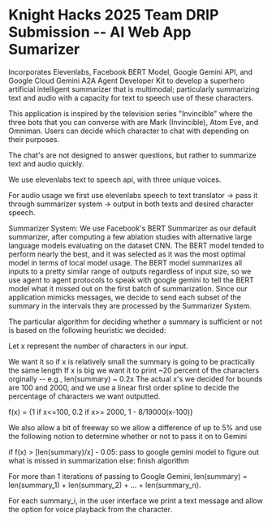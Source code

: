 # Knight Hacks 2025 Team DRIP Submission -- AI Web App Sumarizer

Incorporates Elevenlabs, Facebook BERT Model, Google Gemini API, and Google Cloud Gemini A2A Agent Developer Kit to develop a superhero artificial intelligent summarizer that is multimodal; particularly summarizing text and audio with a capacity for text to speech use of these characters.

This application is inspired by the television series "Invincible" where the three bots that you can converse with are Mark (Invincible), Atom Eve, and Omniman. Users can decide which character to chat with depending on their purposes.

The chat's are not designed to answer questions, but rather to summarize text and audio quickly.

We use elevenlabs text to speech api, with three unique voices.

For audio usage we first use elevenlabs speech to text translator -> pass it through summarizer system -> output in both texts and desired character speech.

Summarizer System:
We use Facebook's BERT Summarizer as our default summarizer, after computing a few ablation studies with alternative large language models evaluating on the dataset CNN. The BERT model tended to perform nearly the best, and it was selected as it was the most optimal model in terms of local model usage. The BERT model summarizes all inputs to a pretty similar range of outputs regardless of input size, so we use agent to agent protocols to speak with google gemini to tell the BERT model what it missed out on the first batch of summarization. Since our application mimicks messages, we decide to send each subset of the summary in the intervals they are processed by the Summarizer System.

The particular algorithm for deciding whether a summary is sufficient or not is based on the following heuristic we decided:

Let x represent the number of characters in our input.

We want it so if x is relatively small the summary is going to be practically the same length
If x is big we want it to print ~20 percent of the characters orginally -- e.g., len(summary) ~ 0.2x
The actual x's we decided for bounds are 100 and 2000, and we use a linear first order spline to decide the percentage of characters we want outputted.

f(x) = {1 if x<=100, 0.2 if x>= 2000, 1 - 8/19000(x-100)}

We also allow a bit of freeway so we allow a difference of up to 5% and use the following notion to determine whether or not to pass it on to Gemini

if f(x) > [len(summary)/x] - 0.05:
  pass to google gemini model to figure out what is missed in summarization
else:
  finish algorithm

For more than 1 iterations of passing to Google Gemini, len(summary) = len(summary_1) + len(summary_2) + ... + len(summary_n).

For each summary_i, in the user interface we print a text message and allow the option for voice playback from the character.
